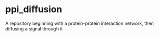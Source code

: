 # ppi_diffusion
A repository beginning with a protein-protein interaction network, then diffusing a signal through it
